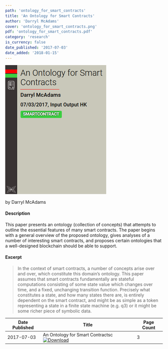 ```yaml
---
path: 'ontology_for_smart_contracts'
title: 'An Ontology for Smart Contracts'
author: 'Darryl McAdams'
cover: 'ontology_for_smart_contracts.png'
pdf: 'ontology_for_smart_contracts.pdf'
category: 'research'
is_currency: false
date_published: '2017-07-03'
date_added: '2018-01-15'
---
```


[![Cover of an Ontology for Smart Contracts](/covers/ontology_for_smart_contracts.png)](/pdf/ontology_for_smart_contracts.pdf)

by Darryl McAdams

#### Description
This paper presents an ontology (collection of concepts) that attempts to outline the essential features of many smart contracts. The paper begins with a general overview of the proposed ontology, gives analyses of a number of interesting smart contracts, and proposes certain ontologies that a well-designed blockchain should be able to support.

#### Excerpt
> In the context of smart contracts, a number of concepts arise over and over, which constitute this domain’s ontology. This paper assumes that smart contracts fundamentally are stateful computations consisting of some state value which changes over time, and a fixed, unchanging transition function. Precisely what constitutes a state, and how many states there are, is entirely dependent on the smart contract, and might be as simple as a token representing a state in a finite state machine (e.g. q3) or it might be some richer piece of symbolic data.

Date Published | Title                                                                          | Page Count
---------------|--------------------------------------------------------------------------------|------------
2017-07-03     | An Ontology for Smart Contractsc [![Download](/assets/download_cloud.svg)](/pdf/ontology_for_smart_contracts.pdf) | 3
